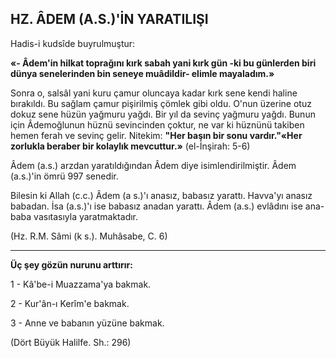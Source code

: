 ## HZ. ÂDEM (A.S.)'İN YARATILIŞI

Hadis-i kudsîde buyrulmuştur:

**«- Âdem'in hilkat toprağını kırk sabah ya­ni kırk gün -ki bu günlerden biri dünya senelerinden bin seneye muâdildir- elimle maya­ladım.»**

Sonra o, salsâl yani kuru çamur oluncaya kadar kırk sene kendi haline bırakıldı. Bu sağ­lam çamur pişirilmiş çömlek gibi oldu. O'nun üzerine otuz dokuz sene hüzün yağmuru yağ­dı. Bir yıl da sevinç yağmuru yağdı. Bunun için Âdemoğlunun hüznü sevincinden çoktur, ne var ki hüznünü takiben hemen ferah ve sevinç ge­lir. Nitekim: **"Her başın bir sonu vardır."«Her zorlukla beraber bir kolaylık mevcuttur.»** (el-İnşirah: 5-6)

Âdem (a.s.) arzdan yaratıldığından Âdem diye isimlendirilmiştir. Âdem (a.s.)'in ömrü 997 senedir.

Bilesin ki Allah (c.c.) Âdem (a s.)'ı anasız, babasız yarattı. Havva'yı anasız babadan. İsa (a.s.)'ı ise babasız anadan yarattı. Âdem (a.s.) evlâdını ise ana-baba vasıtasıyla yaratmaktadır.

(Hz. R.M. Sâmi (k s.). Muhâsabe, C. 6)

<hr>

**Üç şey gözün nurunu arttırır:**

1 - Kâ'be-i Muazzama'ya bakmak.

2 - Kur'ân-ı Kerîm'e bakmak.

3 - Anne ve babanın yüzüne bakmak.

(Dört Büyük Halilfe. Sh.: 296)
